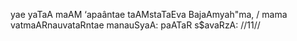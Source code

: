 yae yaTaA maAM ‘apaântae taAMstaTaEva BajaAmyah"ma, /
mama vatmaARnauvataRntae manauSyaA: paATaR s$avaRzA: //11//